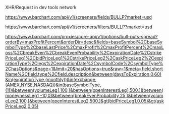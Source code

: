 XHR/Request in dev tools network


https://www.barchart.com/api/v1/screeners/fields/BULLP?market=usd

https://www.barchart.com/api/v1/screeners/filters/BULLP?market=usd

https://www.barchart.com/proxies/core-api/v1/options/bull-puts-spread?orderBy=maxProfitPercent&orderDir=desc&fields=baseSymbol%2CbaseSymbolType%2CbaseLastPrice%2CmaxProfit%2CmaxProfitPercent%2CmaxLoss%2CbreakEven%2CbreakEvenProbability%2CexpirationDate%2CstrikePriceLeg1%2CbidPriceLeg1%2CstrikePriceLeg2%2CaskPriceLeg2%2CexpirationType%2Clegs%2CexpirationDate%2CsymbolCode%2CsymbolType%2ChasOptions&page=1&limit=20&hasOptions=true&raw=1&meta=field.shortName%2Cfield.type%2Cfield.description&between(daysToExpiration,0,60)&in(expirationType,(monthly))&in(exchange,(AMEX,NYSE,NASDAQ))&in(baseSymbolType,(1))&between(volumeLeg1,100,)&between(openInterestLeg1,500,)&between(moneynessLeg1,-10,0)&between(breakEvenProbability,25,)&between(volumeLeg2,100,)&between(openInterestLeg2,500,)&gt(bidPriceLeg1,0.05)&gt(askPriceLeg2,0.05)
